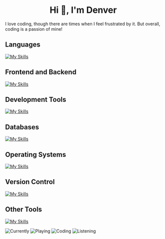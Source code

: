 <h1 align="center">Hi 👋, I'm Denver</h1>
<p>I love coding, though there are times when I feel frustrated by it. But overall, coding is a passion of mine!</p>


<h2>Languages</h2>

[![My Skills](https://skillicons.dev/icons?i=cpp,cs,java,py,js,ts&theme=dark)](https://skillicons.dev)  

<h2>Frontend and Backend</h2>

[![My Skills](https://skillicons.dev/icons?i=html,css,tailwind,bootstrap,react,nextjs,redux,vite,flask,dotnet&theme=dark)](https://skillicons.dev)


<h2>Development Tools</h2>

[![My Skills](https://skillicons.dev/icons?i=vscode,visualstudio,eclipse,pycharm&theme=dark)](https://skillicons.dev)

<h2>Databases </h2>


[![My Skills](https://skillicons.dev/icons?i=sqlite,mysql&theme=dark)](https://skillicons.dev)


<h2>Operating Systems</h2>

[![My Skills](https://skillicons.dev/icons?i=apple,linux,ubuntu,windows&theme=dark)](https://skillicons.dev) 

<h2>Version Control</h2> 

[![My Skills](https://skillicons.dev/icons?i=git,github&theme=dark)](https://skillicons.dev) 

<h2>Other Tools</h2>

[![My Skills](https://skillicons.dev/icons?i=bash,regex,figma,npm,powershell,pr,stackoverflow,selenium,unreal&theme=dark)](https://skillicons.dev) 


![Currently](https://img.shields.io/badge/currently-online-green?style=flat-square)
![Playing](https://img.shields.io/badge/playing-nothing%20rn-blue?style=flat-square)
![Coding](https://img.shields.io/badge/coding-nothing%20rn-blue?style=flat-square&logo=visualstudiocode)
![Listening](https://img.shields.io/badge/listening%20to-nothing%20rn-green?style=flat-square&logo=spotify)


